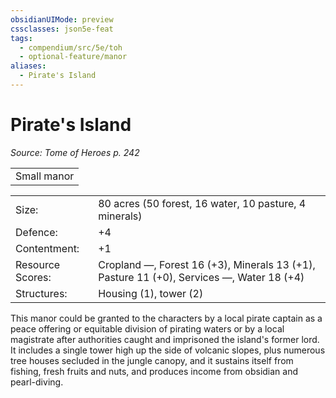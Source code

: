 ```yaml
---
obsidianUIMode: preview
cssclasses: json5e-feat
tags:
  - compendium/src/5e/toh
  - optional-feature/manor
aliases:
  - Pirate's Island
---
```

# Pirate's Island
*Source: Tome of Heroes p. 242*  

|    |
|----|
| Small manor |

|    |    |
|----|----|
| Size: | 80 acres (50 forest, 16 water, 10 pasture, 4 minerals) |
| Defence: | +4 |
| Contentment: | +1 |
| Resource Scores: | Cropland —, Forest 16 (+3), Minerals 13 (+1), Pasture 11 (+0), Services —, Water 18 (+4) |
| Structures: | Housing (1), tower (2) |

This manor could be granted to the characters by a local pirate captain as a peace offering or equitable division of pirating waters or by a local magistrate after authorities caught and imprisoned the island's former lord. It includes a single tower high up the side of volcanic slopes, plus numerous tree houses secluded in the jungle canopy, and it sustains itself from fishing, fresh fruits and nuts, and produces income from obsidian and pearl-diving.